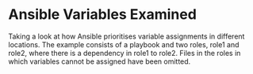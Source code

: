 # Ansible Variables Examined
Taking a look at how Ansible prioritises variable assignments in different locations.
The example consists of a playbook and two roles, role1 and role2, where there is a dependency in role1 to role2.
Files in the roles in which variables cannot be assigned have been omitted.

